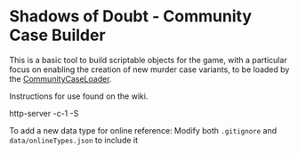 # Shadows of Doubt - Community Case Builder

This is a basic tool to build scriptable objects for the game, with a particular focus on enabling the creation of new murder case variants, to be loaded by the [CommunityCaseLoader](https://thunderstore.io/c/shadows-of-doubt/p/Piepieonline/CommunityCaseLoader/).

Instructions for use found on the wiki.

http-server -c-1 -S

To add a new data type for online reference:
Modify both `.gitignore` and `data/onlineTypes.json` to include it
